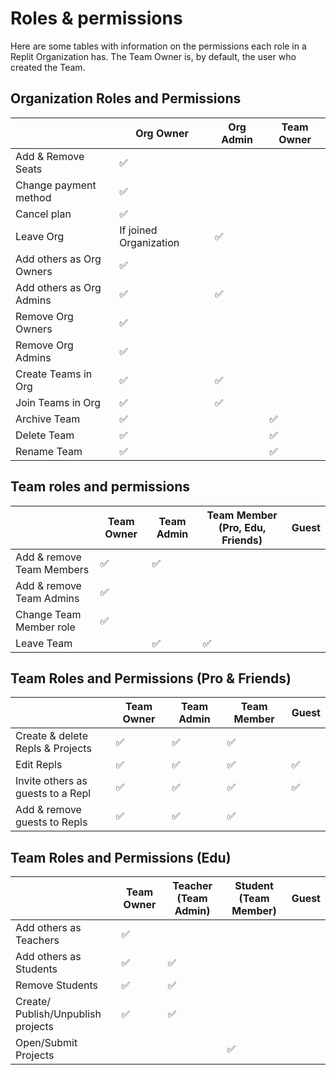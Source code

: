# Roles & permissions

Here are some tables with information on the permissions each role in a Replit Organization has. The Team Owner is, by default, the user who created the Team.

## Organization Roles and Permissions
|                          | Org Owner              | Org Admin | Team Owner |
|--------------------------|------------------------|-----------|------------|
| Add & Remove Seats         | ✅                      |           |            |
| Change payment method    | ✅                      |           |            |
| Cancel plan              | ✅                      |           |            |
| Leave Org                | If joined Organization | ✅         |            |
| Add others as Org Owners | ✅                      |           |            |
| Add others as Org Admins | ✅                      | ✅         |            |
| Remove Org Owners        | ✅                      |           |            |
| Remove Org Admins        | ✅                      |           |            |
| Create Teams in Org      | ✅                      | ✅         |            |
| Join Teams in Org        | ✅                      | ✅         |            |
| Archive Team             | ✅                      |           | ✅          |
| Delete Team              | ✅                      |           | ✅          |
| Rename Team              | ✅                      |           | ✅          |        

## Team roles and permissions
|                                 | Team Owner | Team Admin | Team Member (Pro, Edu, Friends) | Guest |
|---------------------------------|------------|------------|---------------------------------|-------|
| Add & remove Team Members       | ✅          | ✅          |                                 |       |
| Add & remove Team Admins      | ✅          |            |                                 |       |
| Change Team Member role  | ✅          |            |                                 |       |
| Leave Team                      |            | ✅          | ✅                               |       |


## Team Roles and Permissions (Pro & Friends)
|                                   | Team Owner | Team Admin | Team Member  | Guest |
|-----------------------------------|------------|------------|-------------------|-------|
| Create & delete Repls & Projects  | ✅          | ✅          | ✅                 |       |      
| Edit Repls                        | ✅          | ✅          | ✅                 | ✅     |       
| Invite others as guests to a Repl | ✅          | ✅          | ✅                 | ✅     |       
| Add & remove guests to Repls      | ✅          | ✅          | ✅                 |       |       

## Team Roles and Permissions (Edu)
|                                    | Team Owner | Teacher (Team Admin) | Student (Team Member) | Guest |
|------------------------------------|------------|------------|---------------------------|-------|
| Add others as Teachers   | ✅          |            |                           |       |
| Add others as Students   | ✅          | ✅          |                           |       |
| Remove Students         | ✅          | ✅          |                           |       |
| Create/ Publish/Unpublish projects | ✅          | ✅          |                           |       |
| Open/Submit Projects    |            |            | ✅                         |       |      

